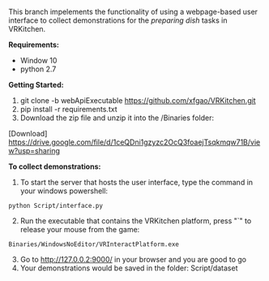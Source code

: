 This branch impelements the functionality of using a webpage-based user interface to collect demonstrations for the *preparing dish* tasks in VRKitchen.

**Requirements:**
- Window 10
- python 2.7

**Getting Started:**
1. git clone -b webApiExecutable https://github.com/xfgao/VRKitchen.git
2. pip install -r requirements.txt
3. Download the zip file and unzip it into the /Binaries folder:

[Download] https://drive.google.com/file/d/1ceQDni1gzyzc2OcQ3foaejTsqkmqw71B/view?usp=sharing


**To collect demonstrations:**
1. To start the server that hosts the user interface, type the command in your windows powershell: 
```
python Script/interface.py
```
2. Run the executable that contains the VRKitchen platform, press "\`" to release your mouse from the game: 
```
Binaries/WindowsNoEditor/VRInteractPlatform.exe
```
3. Go to http://127.0.0.2:9000/ in your browser and you are good to go
4. Your demonstrations would be saved in the folder: Script/dataset
